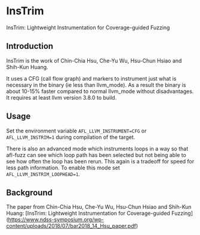 # InsTrim

InsTrim: Lightweight Instrumentation for Coverage-guided Fuzzing

## Introduction

InsTrim is the work of Chin-Chia Hsu, Che-Yu Wu, Hsu-Chun Hsiao and Shih-Kun Huang.

It uses a CFG (call flow graph) and markers to instrument just what
is necessary in the binary (ie less than llvm_mode). As a result the binary is
about 10-15% faster compared to normal llvm_mode without disadvantages.
It requires at least llvm version 3.8.0 to build.

## Usage

Set the environment variable `AFL_LLVM_INSTRUMENT=CFG` or `AFL_LLVM_INSTRIM=1`
during compilation of the target.

There is also an advanced mode which instruments loops in a way so that
afl-fuzz can see which loop path has been selected but not being able to
see how often the loop has been rerun.
This again is a tradeoff for speed for less path information.
To enable this mode set `AFL_LLVM_INSTRIM_LOOPHEAD=1`.

## Background

The paper from Chin-Chia Hsu, Che-Yu Wu, Hsu-Chun Hsiao and Shih-Kun Huang:
[InsTrim: Lightweight Instrumentation for Coverage-guided Fuzzing]
(https://www.ndss-symposium.org/wp-content/uploads/2018/07/bar2018_14_Hsu_paper.pdf)
